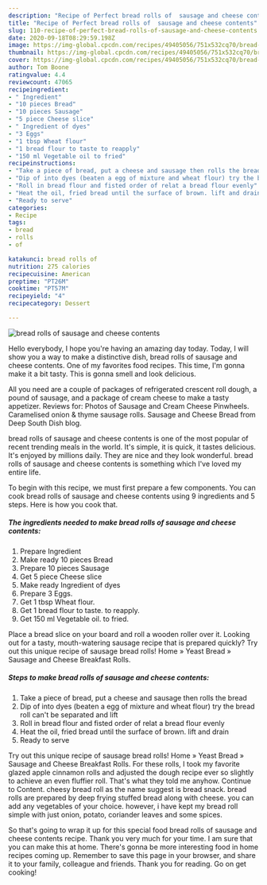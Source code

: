```yaml
---
description: "Recipe of Perfect bread rolls of  sausage and cheese contents"
title: "Recipe of Perfect bread rolls of  sausage and cheese contents"
slug: 110-recipe-of-perfect-bread-rolls-of-sausage-and-cheese-contents
date: 2020-09-18T08:29:59.198Z
image: https://img-global.cpcdn.com/recipes/49405056/751x532cq70/bread-rolls-of-sausage-and-cheese-contents-recipe-main-photo.jpg
thumbnail: https://img-global.cpcdn.com/recipes/49405056/751x532cq70/bread-rolls-of-sausage-and-cheese-contents-recipe-main-photo.jpg
cover: https://img-global.cpcdn.com/recipes/49405056/751x532cq70/bread-rolls-of-sausage-and-cheese-contents-recipe-main-photo.jpg
author: Tom Boone
ratingvalue: 4.4
reviewcount: 47065
recipeingredient:
- " Ingredient"
- "10 pieces Bread"
- "10 pieces Sausage"
- "5 piece Cheese slice"
- " Ingredient of dyes"
- "3 Eggs"
- "1 tbsp Wheat flour"
- "1 bread flour to taste to reapply"
- "150 ml Vegetable oil to fried"
recipeinstructions:
- "Take a piece of bread, put a cheese and sausage then rolls the bread"
- "Dip of into dyes (beaten a egg of mixture and wheat flour) try the bread roll can&#39;t be separated and lift"
- "Roll in bread flour and fisted order of relat a bread flour evenly"
- "Heat the oil, fried bread until the surface of brown. lift and drain"
- "Ready to serve"
categories:
- Recipe
tags:
- bread
- rolls
- of

katakunci: bread rolls of 
nutrition: 275 calories
recipecuisine: American
preptime: "PT26M"
cooktime: "PT57M"
recipeyield: "4"
recipecategory: Dessert

---
```



![bread rolls of  sausage and cheese contents](https://img-global.cpcdn.com/recipes/49405056/751x532cq70/bread-rolls-of-sausage-and-cheese-contents-recipe-main-photo.jpg)

Hello everybody, I hope you're having an amazing day today. Today, I will show you a way to make a distinctive dish, bread rolls of  sausage and cheese contents. One of my favorites food recipes. This time, I'm gonna make it a bit tasty. This is gonna smell and look delicious.

All you need are a couple of packages of refrigerated crescent roll dough, a pound of sausage, and a package of cream cheese to make a tasty appetizer. Reviews for: Photos of Sausage and Cream Cheese Pinwheels. Caramelised onion &amp; thyme sausage rolls. Sausage and Cheese Bread from Deep South Dish blog.

bread rolls of  sausage and cheese contents is one of the most popular of recent trending meals in the world. It's simple, it is quick, it tastes delicious. It's enjoyed by millions daily. They are nice and they look wonderful. bread rolls of  sausage and cheese contents is something which I've loved my entire life.


To begin with this recipe, we must first prepare a few components. You can cook bread rolls of  sausage and cheese contents using 9 ingredients and 5 steps. Here is how you cook that.

<!--inarticleads1-->

##### The ingredients needed to make bread rolls of  sausage and cheese contents:

1. Prepare  Ingredient
1. Make ready 10 pieces Bread
1. Prepare 10 pieces Sausage
1. Get 5 piece Cheese slice
1. Make ready  Ingredient of dyes
1. Prepare 3 Eggs.
1. Get 1 tbsp Wheat flour.
1. Get 1 bread flour to taste. to reapply.
1. Get 150 ml Vegetable oil. to fried.


Place a bread slice on your board and roll a wooden roller over it. Looking out for a tasty, mouth-watering sausage recipe that is prepared quickly? Try out this unique recipe of sausage bread rolls! Home » Yeast Bread » Sausage and Cheese Breakfast Rolls. 

<!--inarticleads2-->

##### Steps to make bread rolls of  sausage and cheese contents:

1. Take a piece of bread, put a cheese and sausage then rolls the bread
1. Dip of into dyes (beaten a egg of mixture and wheat flour) try the bread roll can&#39;t be separated and lift
1. Roll in bread flour and fisted order of relat a bread flour evenly
1. Heat the oil, fried bread until the surface of brown. lift and drain
1. Ready to serve


Try out this unique recipe of sausage bread rolls! Home » Yeast Bread » Sausage and Cheese Breakfast Rolls. For these rolls, I took my favorite glazed apple cinnamon rolls and adjusted the dough recipe ever so slightly to achieve an even fluffier roll. That&#39;s what they told me anyhow. Continue to Content. cheesy bread roll as the name suggest is bread snack. bread rolls are prepared by deep frying stuffed bread along with cheese. you can add any vegetables of your choice. however, i have kept my bread roll simple with just onion, potato, coriander leaves and some spices. 

So that's going to wrap it up for this special food bread rolls of  sausage and cheese contents recipe. Thank you very much for your time. I am sure that you can make this at home. There's gonna be more interesting food in home recipes coming up. Remember to save this page in your browser, and share it to your family, colleague and friends. Thank you for reading. Go on get cooking!
